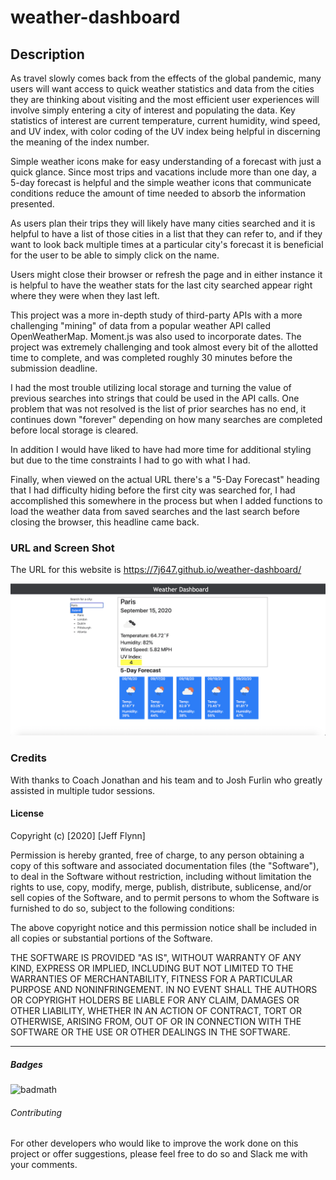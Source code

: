 # weather-dashboard

## Description 

As travel slowly comes back from the effects of the global pandemic, many users will want access to quick weather statistics and data from the cities they are thinking about visiting and the most efficient user experiences will involve simply entering a city of interest and populating the data.  Key statistics of interest are current temperature, current humidity, wind speed, and UV index, with color coding of the UV index being helpful in discerning the meaning of the index number.

Simple weather icons make for easy understanding of a forecast with just a quick glance.  Since most trips and vacations include more than one day, a 5-day forecast is helpful and the simple weather icons that communicate conditions reduce the amount of time needed to absorb the information presented.

As users plan their trips they will likely have many cities searched and it is helpful to have a list of those cities in a list that they can refer to, and if they want to look back multiple times at a particular city's forecast it is beneficial for the user to be able to simply click on the name.

Users might close their browser or refresh the page and in either instance it is helpful to have the weather stats for the last city searched appear right where they were when they last left.

This project was a more in-depth study of third-party APIs with a more challenging "mining" of data from a popular weather API called OpenWeatherMap.  Moment.js was also used to incorporate dates.  The project was extremely challenging and took almost every bit of the allotted time to complete, and was completed roughly 30 minutes before the submission deadline.

I had the most trouble utilizing local storage and turning the value of previous searches into strings that could be used in the API calls.  One problem that was not resolved is the list of prior searches has no end, it continues down "forever" depending on how many searches are completed before local storage is cleared.

In addition I would have liked to have had more time for additional styling but due to the time constraints I had to go with what I had.

Finally, when viewed on the actual URL there's a "5-Day Forecast" heading that I had difficulty hiding before the first city was searched for, I had accomplished this somewhere in the process but when I added functions to load the weather data from saved searches and the last search before closing the browser, this headline came back.

### URL and Screen Shot

The URL for this website is https://7j647.github.io/weather-dashboard/

<img src ="./ScreenShot.png" alt= "Weather Dashboard app screen shot">

### Credits

With thanks to Coach Jonathan and his team and to Josh Furlin who greatly assisted in multiple tudor sessions.


#### License

Copyright (c) [2020] [Jeff Flynn]

Permission is hereby granted, free of charge, to any person obtaining a copy
of this software and associated documentation files (the "Software"), to deal
in the Software without restriction, including without limitation the rights
to use, copy, modify, merge, publish, distribute, sublicense, and/or sell
copies of the Software, and to permit persons to whom the Software is
furnished to do so, subject to the following conditions:

The above copyright notice and this permission notice shall be included in all
copies or substantial portions of the Software.

THE SOFTWARE IS PROVIDED "AS IS", WITHOUT WARRANTY OF ANY KIND, EXPRESS OR
IMPLIED, INCLUDING BUT NOT LIMITED TO THE WARRANTIES OF MERCHANTABILITY,
FITNESS FOR A PARTICULAR PURPOSE AND NONINFRINGEMENT. IN NO EVENT SHALL THE
AUTHORS OR COPYRIGHT HOLDERS BE LIABLE FOR ANY CLAIM, DAMAGES OR OTHER
LIABILITY, WHETHER IN AN ACTION OF CONTRACT, TORT OR OTHERWISE, ARISING FROM,
OUT OF OR IN CONNECTION WITH THE SOFTWARE OR THE USE OR OTHER DEALINGS IN THE
SOFTWARE.

---

##### Badges

![badmath](https://img.shields.io/github/languages/top/nielsenjared/badmath)


###### Contributing

For other developers who would like to improve the work done on this project or offer suggestions, please feel free to do so and Slack me with your comments.
